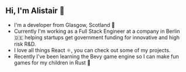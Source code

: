 ## Hi, I'm Alistair 👋

 - I'm a developer from Glasgow, Scotland 🏴󠁧󠁢󠁳󠁣󠁴󠁿
 - Currently I'm working as a Full Stack Engineer at a company in Berlin 🇩🇪 helping startups get government funding for innovative and high risk R&D.
 - I love all things React ⚛️, you can check out some of my projects.
 - Recently I've been learning the Bevy game engine so I can make fun games for my children in Rust 🦀

